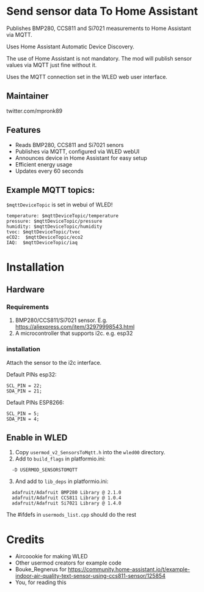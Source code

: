 # Send sensor data To Home Assistant

Publishes BMP280, CCS811 and Si7021 measurements to Home Assistant via MQTT.

Uses Home Assistant Automatic Device Discovery.

The use of Home Assistant is not mandatory. The mod will publish sensor values via MQTT just fine without it.

Uses the MQTT connection set in the WLED web user interface.

## Maintainer

twitter.com/mpronk89

## Features

- Reads BMP280, CCS811 and Si7021 senors
- Publishes via MQTT, configured via WLED webUI
- Announces device in Home Assistant for easy setup
- Efficient energy usage
- Updates every 60 seconds

## Example MQTT topics:

`$mqttDeviceTopic` is set in webui of WLED!

```
temperature: $mqttDeviceTopic/temperature
pressure: $mqttDeviceTopic/pressure
humidity: $mqttDeviceTopic/humidity
tvoc: $mqttDeviceTopic/tvoc
eCO2:  $mqttDeviceTopic/eco2
IAQ:  $mqttDeviceTopic/iaq
```

# Installation

## Hardware

### Requirements

1. BMP280/CCS811/Si7021 sensor. E.g. https://aliexpress.com/item/32979998543.html
2. A microcontroller that supports i2c. e.g. esp32

### installation

Attach the sensor to the i2c interface.

Default PINs esp32:

```
SCL_PIN = 22;
SDA_PIN = 21;
```

Default PINs ESP8266:

```
SCL_PIN = 5;
SDA_PIN = 4;
```

## Enable in WLED

1. Copy `usermod_v2_SensorsToMqtt.h` into the `wled00` directory.
2. Add to `build_flags` in platformio.ini:

```
  -D USERMOD_SENSORSTOMQTT
```

3. And add to `lib_deps` in platformio.ini:

```
  adafruit/Adafruit BMP280 Library @ 2.1.0
  adafruit/Adafruit CCS811 Library @ 1.0.4
  adafruit/Adafruit Si7021 Library @ 1.4.0
```

The #ifdefs in `usermods_list.cpp` should do the rest

# Credits

- Aircoookie for making WLED
- Other usermod creators for example code
- Bouke_Regnerus for https://community.home-assistant.io/t/example-indoor-air-quality-text-sensor-using-ccs811-sensor/125854
- You, for reading this
